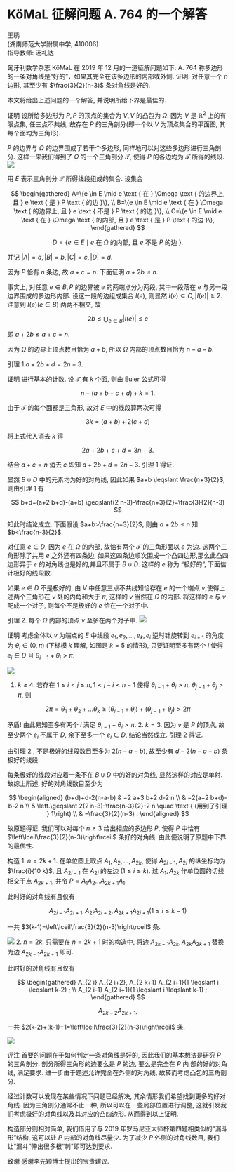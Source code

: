 # $\mathrm{KöMaL}$ 征解问题 A. 764 的一个解答 

王琇<br>(湖南师范大学附属中学, 410006)<br>指导教师: 汤礼达

匈牙利数学杂志 $\mathrm{KöMaL}$ 在 2019 年 12 月的一道征解问题如下:
A. 764 称多边形的一条对角线是“好的”，如果其完全在该多边形的内部或外侧. 证明: 对任意一个 $n$ 边形, 其至少有 $\frac{3}{2}(n-3)$ 条对角线是好的.

本文将给出上述问题的一个解答, 并说明所给下界是最佳的.

证明 设所给多边形为 $P, P$ 的顶点的集合为 $V, V$ 的凸包为 $\Omega$. 因为 $V$ 是 $\mathbb{R}^{2}$ 上的有限点集, 任三点不共线, 故存在 $P$ 的三角剖分(即一个以 $V$ 为顶点集合的平面图, 其每个面均为三角形).

$P$ 的边界与 $\Omega$ 的边界围成了若干个多边形, 同样地可以对这些多边形进行三角剖分. 这样一来我们得到了 $\Omega$ 的一个三角剖分 $\mathcal{T}$, 使得 $P$ 的各边均为 $\mathcal{T}$ 所得的线段.
![](https://cdn.mathpix.com/cropped/2024_02_26_1b9631eb217cf99205fbg-1.jpg?height=290&width=712&top_left_y=1806&top_left_x=681)

用 $E$ 表示三角剖分 $\mathcal{T}$ 所得线段组成的集合. 设集合

$$
\begin{gathered}
A=\{e \in E \mid e \text { 在 } \Omega \text { 的边界上, 且 } e \text { 是 } P \text { 的边 }\}, \\
B=\{e \in E \mid e \text { 在 } \Omega \text { 的边界上, 且 } e \text { 不是 } P \text { 的边 }\}, \\
C=\{e \in E \mid e \text { 在 } \Omega \text { 的内部, 且 } e \text { 是 } P \text { 的边 }\},
\end{gathered}
$$

$$
D=\{e \in E \mid e \text { 在 } \Omega \text { 的内部, 且 } e \text { 不是 } P \text { 的边 }\} \text {. }
$$

并记 $|A|=a,|B|=b,|C|=c,|D|=d$.

因为 $P$ 恰有 $n$ 条边, 故 $a+c=n$. 下面证明 $a+2 b \leqslant n$.

事实上, 对任意 $e \in B, P$ 的边界被 $e$ 的两端点分为两段, 其中一段落在 $e$ 与另一段边界围成的多边形内部. 设这一段的边组成集合 $I(e)$, 则显然 $I(e) \subseteq C,|I(e)| \geqslant 2$. 注意到 $I(e)(e \in B)$ 两两不相交, 故

$$
2 b \leqslant \bigcup_{e \in B}|I(e)| \leqslant c
$$

即 $a+2 b \leqslant a+c=n$.

因为 $\Omega$ 的边界上顶点数目恰为 $a+b$, 所以 $\Omega$ 内部的顶点数目恰为 $n-a-b$.

引理 $1 . a+2 b+d=2 n-3$.

证明 进行基本的计数. 设 $\mathcal{T}$ 有 $k$ 个面, 则由 Euler 公式可得

$$
n-(a+b+c+d)+k=1 .
$$

由于 $\mathcal{T}$ 的每个面都是三角形, 故对 $E$ 中的线段算两次可得

$$
3 k=(a+b)+2(c+d)
$$

将上式代入消去 $k$ 得

$$
2 a+2 b+c+d=3 n-3 .
$$

结合 $a+c=n$ 消去 $c$ 即知 $a+2 b+d=2 n-3$. 引理 1 得证.

显然 $B \cup D$ 中的元素均为好的对角线, 因此如果 $a+b \leqslant \frac{n+3}{2}$, 则由引理 1 有

$$
b+d=(a+2 b+d)-(a+b) \geqslant(2 n-3)-\frac{n+3}{2}=\frac{3}{2}(n-3)
$$

知此时结论成立. 下面假设 $a+b>\frac{n+3}{2}$, 则由 $a+2 b \leqslant n$ 知 $b<\frac{n-3}{2}$.

对任意 $e \in D$, 因为 $e$ 在 $\Omega$ 的内部, 故恰有两个 $\mathcal{T}$ 的三角形面以 $e$ 为边. 这两个三角形除了共用 $e$ 之外还有四条边, 如果这四条边顺次围成一个凸四边形,那么此凸四边形异于 $e$ 的对角线也是好的,并且不属于 $B \cup D$. 这样的 $e$ 称为 “极好的”, 下面估计极好的线段数.

如果 $e \in D$ 不是极好的, 由 $V$ 中任意三点不共线知恰存在 $e$ 的一个端点 $v$,使得上述两个三角形在 $v$ 处的内角和大于 $\pi$, 这样的 $v$ 当然在 $\Omega$ 的内部. 将这样的 $e$ 与 $v$ 配成一个对子, 则每个不是极好的 $e$ 恰在一个对子中.

引理 2. 每个 $\Omega$ 内部的顶点 $v$ 至多在两个对子中.
![](https://cdn.mathpix.com/cropped/2024_02_26_1b9631eb217cf99205fbg-3.jpg?height=308&width=648&top_left_y=203&top_left_x=705)

证明 考虑全体以 $v$ 为端点的 $E$ 中线段 $e_{1}, e_{2}, \ldots, e_{k}, e_{i}$ 逆时针旋转到 $e_{i+1}$ 的角度为 $\theta_{i} \in(0, \pi)$ (下标模 $k$ 理解, 如图是 $k=5$ 的情形), 只要证明至多有两个 $i$ 使得 $e_{i} \in D$ 且 $\theta_{i-1}+\theta_{i}>\pi$.

![](https://cdn.mathpix.com/cropped/2024_02_26_1b9631eb217cf99205fbg-3.jpg?height=494&width=491&top_left_y=827&top_left_x=788)

1. $k \geq 4$. 若存在 $1 \leqslant i<j \leqslant n, 1<j-i<n-1$ 使得 $\theta_{i-1}+\theta_{i}>\pi$, $\theta_{j-1}+\theta_{j}>\pi$, 则

$$
2 \pi=\theta_{1}+\theta_{2}+\ldots \theta_{k} \geqslant\left(\theta_{i-1}+\theta_{i}\right)+\left(\theta_{j-1}+\theta_{j}\right)>2 \pi
$$

矛盾! 由此易知至多有两个 $i$ 满足 $\theta_{i-1}+\theta_{i}>\pi$.
2. $k=3$. 因为 $v$ 是 $P$ 的顶点, 故至少两个 $e_{i}$ 不属于 $D$, 余下至多一个 $e_{i} \in D$, 结论当然成立. 引理 2 得证.

由引理 2 , 不是极好的线段数目至多为 $2(n-a-b)$, 故至少有 $d-2(n-a-b)$ 条极好的线段.

每条极好的线段对应着一条不在 $B \cup D$ 中的好的对角线, 显然这样的对应是单射. 故综上所述, 好的对角线数目至少为

$$
\begin{aligned}
(b+d)+d-2(n-a-b) & =2 a+3 b+2 d-2 n \\
& =2(a+2 b+d)-b-2 n \\
& \left.\geqslant 2(2 n-3)-\frac{n-3}{2}-2 n \quad \text { (用到了引理 } 1\right) \\
& =\frac{3}{2}(n-3) .
\end{aligned}
$$

故原题得证.
我们可以对每个 $n \geqslant 3$ 给出相应的多边形 $P$, 使得 $P$ 中恰有 $\left\lceil\frac{3}{2}(n-3)\right\rceil$ 条好的对角线. 由此便说明了原题中下界的最优性.

构造 1. $n=2 k+1$. 在单位圆上取点 $A_{1}, A_{2}, \ldots, A_{2 k}$, 使得 $A_{2 i-1}, A_{2 i}$ 的纵坐标均为 $\frac{i}{10 k}$, 且 $A_{2 i-1}$ 在 $A_{2 i}$ 的左边 $(1 \leqslant i \leqslant k)$. 过 $A_{1}, A_{2 k}$ 作单位圆的切线相交于点 $A_{2 k+1}$, 并令 $P=A_{1} A_{2} \ldots A_{2 k+1} A_{1}$.

此时好的对角线有且仅有

$$
A_{2 i-1} A_{2 i+1}, A_{2 i} A_{2 i+2}, A_{2 k+1} A_{2 i+1}(1 \leqslant i \leqslant k-1)
$$

一共 $3(k-1)=\left\lceil\frac{3}{2}(n-3)\right\rceil$ 条.

![](https://cdn.mathpix.com/cropped/2024_02_26_1b9631eb217cf99205fbg-4.jpg?height=388&width=574&top_left_y=871&top_left_x=747)
2. $n=2 k$. 只需要在 $n=2 k+1$ 时的构造中, 将边 $A_{2 k-1} A_{2 k}, A_{2 k} A_{2 k+1}$ 替换为边 $A_{2 k-1} A_{2 k+1}$ 即可.

此时好的对角线有且仅有

$$
\begin{gathered}
A_{2 i} A_{2 i+2}, A_{2 k+1} A_{2 i+1}(1 \leqslant i \leqslant k-2) ; \\
A_{2 i-1} A_{2 i+1}(1 \leqslant i \leqslant k-1) ;
\end{gathered}
$$

$$
A_{2 k-2} A_{2 k+1},
$$

一共 $2(k-2)+(k-1)+1=\left\lceil\frac{3}{2}(n-3)\right\rceil$ 条.

![](https://cdn.mathpix.com/cropped/2024_02_26_1b9631eb217cf99205fbg-4.jpg?height=388&width=580&top_left_y=1973&top_left_x=744)

评注 首要的问题在于如何判定一条对角线是好的, 因此我们的基本想法是研究 $P$ 的三角剖分. 剖分所得三角形的边要么是 $P$ 的边, 要么是完全在 $P$ 内
部的好的对角线, 满足要求. 进一步由于题述允许完全在外侧的对角线, 故转而考虑凸包的三角剖分.

经过计数可以发现在某些情况下问题已经解决, 其余情形我们希望找到更多的好对角线. 因为三角剖分通常不止一种, 所以可以在一些局部位置进行调整, 这就引发我们考虑极好的对角线以及其对应的凸四边形. 从而得到以上证明.

构造部分则相对简单, 我们借用了与 2019 年罗马尼亚大师杯第四题相类似的“漏斗形”结构, 这可以让 $P$ 内部的对角线尽量少. 为了减少 $P$ 外侧的对角线数目, 我们让“漏斗”伸出很多根“刺”即可达到要求.

致谢 感谢李先颖博士提出的宝贵建议.

